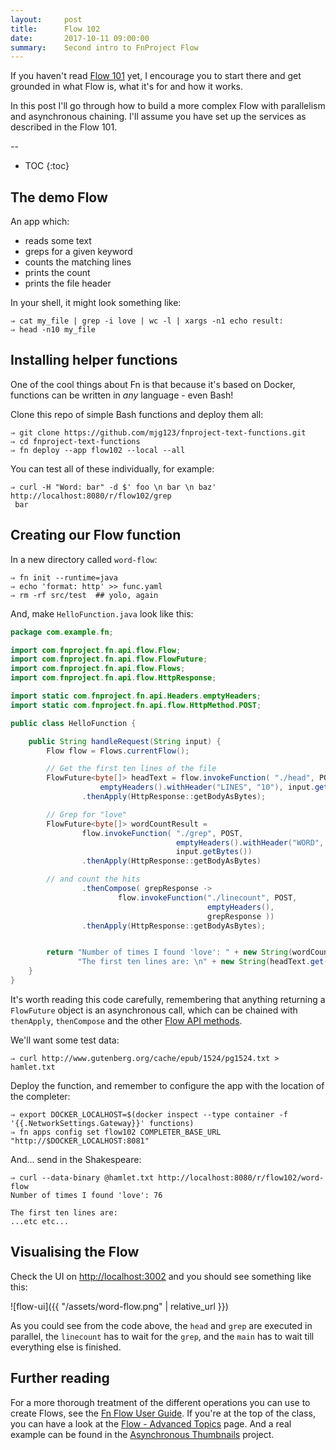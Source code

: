 ```yaml
---
layout:     post
title:      Flow 102
date:       2017-10-11 09:00:00
summary:    Second intro to FnProject Flow
---
```


If you haven't read [Flow 101](/2017/10/10/FnProject-Flow-101.html) yet, I encourage you to start there and get grounded in what Flow is, what it's for and how it works.

In this post I'll go through how to build a more complex Flow with parallelism and asynchronous chaining. I'll assume you have set up the services as described in the Flow 101.

--

* TOC
{:toc}

## The demo Flow

An app which:

  * reads some text
  * greps for a given keyword
  * counts the matching lines
  * prints the count
  * prints the file header
  
In your shell, it might look something like:

```shell
⇒ cat my_file | grep -i love | wc -l | xargs -n1 echo result:
⇒ head -n10 my_file
```

## Installing helper functions

One of the cool things about Fn is that because it's based on Docker, functions can be written in *any* language - even Bash!

Clone this repo of simple Bash functions and deploy them all:

```shell
⇒ git clone https://github.com/mjg123/fnproject-text-functions.git
⇒ cd fnproject-text-functions
⇒ fn deploy --app flow102 --local --all
```

You can test all of these individually, for example:

```shell
⇒ curl -H "Word: bar" -d $' foo \n bar \n baz' http://localhost:8080/r/flow102/grep
 bar
```

## Creating our Flow function

In a new directory called `word-flow`:

```shell
⇒ fn init --runtime=java
⇒ echo 'format: http' >> func.yaml
⇒ rm -rf src/test  ## yolo, again
```

And, make `HelloFunction.java` look like this:

```java
package com.example.fn;

import com.fnproject.fn.api.flow.Flow;
import com.fnproject.fn.api.flow.FlowFuture;
import com.fnproject.fn.api.flow.Flows;
import com.fnproject.fn.api.flow.HttpResponse;

import static com.fnproject.fn.api.Headers.emptyHeaders;
import static com.fnproject.fn.api.flow.HttpMethod.POST;

public class HelloFunction {

    public String handleRequest(String input) {
        Flow flow = Flows.currentFlow();

        // Get the first ten lines of the file
        FlowFuture<byte[]> headText = flow.invokeFunction( "./head", POST,
                    emptyHeaders().withHeader("LINES", "10"), input.getBytes() )
                .thenApply(HttpResponse::getBodyAsBytes);

        // Grep for "love"
        FlowFuture<byte[]> wordCountResult =
                flow.invokeFunction( "./grep", POST,
                                     emptyHeaders().withHeader("WORD", "love"),
                                     input.getBytes())
                .thenApply(HttpResponse::getBodyAsBytes)

        // and count the hits
                .thenCompose( grepResponse ->
                        flow.invokeFunction("./linecount", POST,
                                            emptyHeaders(),
                                            grepResponse ))
                .thenApply(HttpResponse::getBodyAsBytes);


        return "Number of times I found 'love': " + new String(wordCountResult.get()) + "\n" +
               "The first ten lines are: \n" + new String(headText.get());
    }
}
```

It's worth reading this code carefully, remembering that anything returning a `FlowFuture` object is an asynchronous call, which can be chained with `thenApply`, `thenCompose` and the other [Flow API methods](https://github.com/fnproject/fdk-java/blob/master/api/src/main/java/com/fnproject/fn/api/flow/Flow.java).

We'll want some test data:

```shell
⇒ curl http://www.gutenberg.org/cache/epub/1524/pg1524.txt > hamlet.txt
```

Deploy the function, and remember to configure the app with the location of the completer:

```shell
⇒ export DOCKER_LOCALHOST=$(docker inspect --type container -f '{{.NetworkSettings.Gateway}}' functions)
⇒ fn apps config set flow102 COMPLETER_BASE_URL "http://$DOCKER_LOCALHOST:8081"
```

And... send in the Shakespeare:

```shell
⇒ curl --data-binary @hamlet.txt http://localhost:8080/r/flow102/word-flow
Number of times I found 'love': 76

The first ten lines are: 
...etc etc...
```

## Visualising the Flow

Check the UI on [http://localhost:3002](http://localhost:3002) and you should see something like this:

![flow-ui]({{ "/assets/word-flow.png" | relative_url }})

As you could see from the code above, the `head` and `grep` are executed in parallel, the `linecount` has to wait for the `grep`, and the `main` has to wait till everything else is finished.

## Further reading

For a more thorough treatment of the different operations you can use to create Flows, see the [Fn Flow User Guide](https://github.com/fnproject/fdk-java/blob/master/docs/FnFlowsUserGuide.md). If you're at the top of the class, you can have a look at the [Flow - Advanced Topics](https://github.com/fnproject/fdk-java/blob/master/docs/FnFlowsAdvancedTopics.md) page. And a real example can be found in the [Asynchronous Thumbnails](https://github.com/fnproject/fdk-java/blob/master/examples/async-thumbnails/README.md) project.
